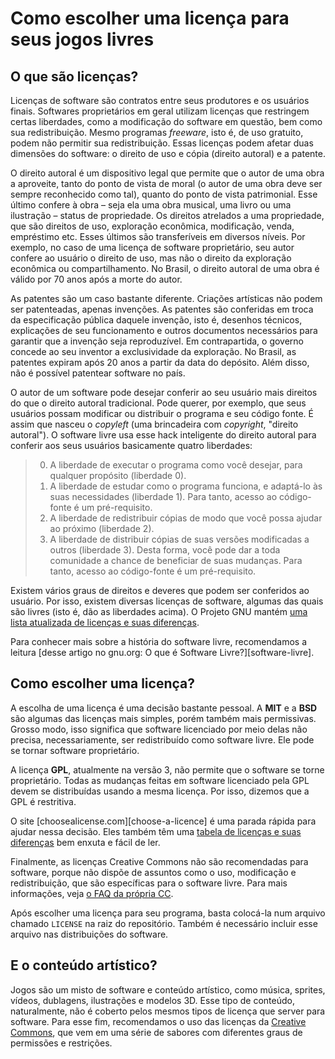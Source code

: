 # Como escolher uma licença para seus jogos livres

## O que são licenças?

Licenças de software são contratos entre seus produtores e os usuários finais.
Softwares proprietários em geral utilizam licenças que restringem certas
liberdades, como a modificação do software em questão, bem como sua
redistribuição. Mesmo programas *freeware*, isto é, de uso gratuito, podem não
permitir sua redistribuição. Essas licenças podem afetar duas dimensões do
software: o direito de uso e cópia (direito autoral) e a patente.

O direito autoral é um dispositivo legal que permite que o autor de uma obra a
aproveite, tanto do ponto de vista de moral (o autor de uma obra deve ser
sempre reconhecido como tal), quanto do ponto de vista patrimonial. Esse último
confere à obra – seja ela uma obra musical, uma livro ou uma ilustração –
status de propriedade. Os direitos atrelados a uma propriedade, que são
direitos de uso, exploração econômica, modificação, venda, empréstimo etc.
Esses últimos são transferíveis em diversos níveis. Por exemplo, no caso de uma
licença de software proprietário, seu autor confere ao usuário o direito de
uso, mas não o direito da exploração econômica ou compartilhamento. No Brasil,
o direito autoral de uma obra é válido por 70 anos após a morte do autor.

As patentes são um caso bastante diferente. Criações artísticas não podem ser
patenteadas, apenas invenções. As patentes são conferidas em troca da
especificação pública daquele invenção, isto é, desenhos técnicos, explicações
de seu funcionamento e outros documentos necessários para garantir que a
invenção seja reproduzível. Em contrapartida, o governo concede ao seu inventor
a exclusividade da exploração. No Brasil, as patentes expiram após 20 anos a
partir da data do depósito. Além disso, não é possível patentear software no
país.

O autor de um software pode desejar conferir ao seu usuário mais direitos do
que o direito autoral tradicional. Pode querer, por exemplo, que seus usuários
possam modificar ou distribuir o programa e seu código fonte. É assim que
nasceu o *copyleft* (uma brincadeira com *copyright*, "direito autoral").  O
software livre usa esse hack inteligente do direito autoral para conferir aos
seus usuários basicamente quatro liberdades:

> 0. A liberdade de executar o programa como você desejar, para qualquer
>    propósito (liberdade 0).
> 1. A liberdade de estudar como o programa funciona, e adaptá-lo às suas
>    necessidades (liberdade 1). Para tanto, acesso ao código-fonte é um
>    pré-requisito.
> 2. A liberdade de redistribuir cópias de modo que você possa ajudar ao
>    próximo (liberdade 2).
> 3. A liberdade de distribuir cópias de suas versões modificadas a outros
>    (liberdade 3). Desta forma, você pode dar a toda comunidade a chance de
>    beneficiar de suas mudanças. Para tanto, acesso ao código-fonte é um
>    pré-requisito.

Existem vários graus de direitos e deveres que podem ser conferidos ao usuário.
Por isso, existem diversas licenças de software, algumas das quais são livres
(isto é, dão as liberdades acima). O Projeto GNU mantém [uma lista atualizada
de licenças e suas diferenças][licenças-livres].

Para conhecer mais sobre a história do software livre, recomendamos a leitura
[desse artigo no gnu.org: O que é Software Livre?][software-livre].

[licenças-livres]: https://www.gnu.org/licenses/license-list.html
[sotware-livre]: https://www.gnu.org/philosophy/free-sw.pt-br.html

## Como escolher uma licença?

A escolha de uma licença é uma decisão bastante pessoal. A **MIT** e a **BSD**
são algumas das licenças mais simples, porém também mais permissivas. Grosso
modo, isso significa que software licenciado por meio delas não precisa,
necessariamente, ser redistribuído como software livre. Ele pode se tornar
software proprietário.

A licença **GPL**, atualmente na versão 3, não permite que o software se torne
proprietário. Todas as mudanças feitas em software licenciado pela GPL devem se
distribuídas usando a mesma licença. Por isso, dizemos que a GPL é restritiva.

O site [choosealicense.com][choose-a-licence] é uma parada rápida para ajudar
nessa decisão. Eles também têm uma [tabela de licenças e suas
diferenças][tabela-licenças] bem enxuta e fácil de ler.

Finalmente, as licenças Creative Commons não são recomendadas para software,
porque não dispõe de assuntos como o uso, modificação e redistribuição, que são
específicas para o software livre. Para mais informações, veja [o FAQ da
própria CC][faq-cc].

[choose-a-license]:https://choosealicense.com/
[tabela-licenças]: https://choosealicense.com/licenses/
[faq-cc]: https://creativecommons.org/faq/#can-i-apply-a-creative-commons-license-to-software

Após escolher uma licença para seu programa, basta colocá-la num arquivo
chamado `LICENSE` na raiz do repositório. Também é necessário incluir esse
arquivo nas distribuições do software.

## E o conteúdo artístico?

Jogos são um misto de software e conteúdo artístico, como música, sprites,
vídeos, dublagens, ilustrações e modelos 3D. Esse tipo de conteúdo,
naturalmente, não é coberto pelos mesmos tipos de licença que server para
software. Para esse fim, recomendamos o uso das licenças da [Creative
Commons][cc], que vem em uma série de sabores com diferentes graus de
permissões e restrições.

[cc]: https://creativecommons.org/licenses/?lang=pt_BR
